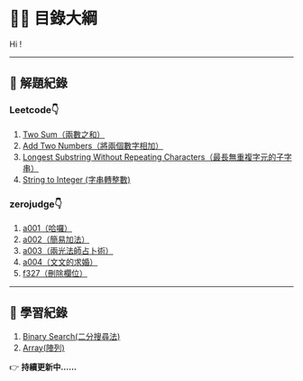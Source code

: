 # 🙋‍♂️ 目錄大綱

Hi !

---

## 📌 解題紀錄

### Leetcode👇

1. [Two Sum（兩數之和）](Leetcode/twosum.md)
2. [Add Two Numbers（將兩個數字相加）](Leetcode/addtwonumber.md)
3. [Longest Substring Without Repeating Characters（最長無重複字元的子字串）](Leetcode/Longest_Substring_Without_Repeating_Characters.md)
8. [String to Integer (字串轉整數)](Leetcode/Sring_to_Interger_atoi.md)

### zerojudge👇

1. [a001（哈囉）](zerojudge/a001.md)
2. [a002（簡易加法）](zerojudge/a002.md)
3. [a003（兩光法師占卜術）](zerojudge/a003.md)
4. [a004（文文的求婚）](zerojudge/a004.md)
5. [f327（刪除欄位）](zerojudge/f327.md)

---

## 📌 學習紀錄

1. [Binary Search(二分搜尋法)](Data_Structure/Binary_search.md)
2. [Array(陣列)](Data_Structure/Array.md)

👉 **持續更新中……**
